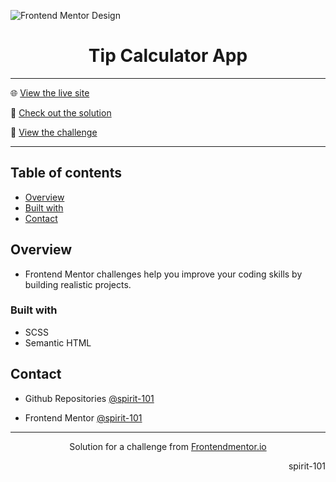 ![Frontend Mentor Design](/design/desktop-design.jpg)

<h1 align="center">Tip Calculator App</h1>

<hr>

🌐 [View the live site](https://spirit-101.github.io/tip-calculator-app/)

🧠 [Check out the solution](https://www.frontendmentor.io/solutions/age-calculator-app-2oUrVdgMo_)

📝 [View the challenge](https://www.frontendmentor.io/challenges/tip-calculator-app-ugJNGbJUX)

---

## Table of contents

- [Overview](#overview)
- [Built with](#built-with)
- [Contact](#contact)

<!-- Overview section -->

## Overview

- Frontend Mentor challenges help you improve your coding skills by building realistic projects.

### Built with

- SCSS
- Semantic HTML

<!-- Contact section -->

## Contact

- Github Repositories [@spirit-101](https://github.com/spirit-101/)

- Frontend Mentor [@spirit-101](https://www.frontendmentor.io/profile/spirit-101)

---

<div align="center">
   Solution for a challenge from <a href="https://www.frontendmentor.io/" target="_blank">Frontendmentor.io</a>
</div>

<div align="right">
    <p>spirit-101</p>
</div>

